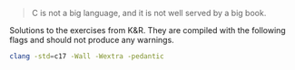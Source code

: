 >C is not a big language, and it is not well served by a big book.

Solutions to the exercises from K&R. They are compiled with the following flags and should not produce any warnings.
```sh
clang -std=c17 -Wall -Wextra -pedantic
```

